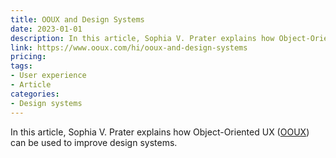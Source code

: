 ```yaml
---
title: OOUX and Design Systems
date: 2023-01-01
description: In this article, Sophia V. Prater explains how Object-Oriented UX (OOUX) can be used to improve design systems.
link: https://www.ooux.com/hi/ooux-and-design-systems
pricing: 
tags: 
- User experience
- Article
categories: 
- Design systems
---
```


In this article, Sophia V. Prater explains how Object-Oriented UX ([OOUX](https://www.ooux.com/)) can be used to improve design systems.